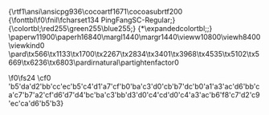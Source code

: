 {\rtf1\ansi\ansicpg936\cocoartf1671\cocoasubrtf200
{\fonttbl\f0\fnil\fcharset134 PingFangSC-Regular;}
{\colortbl;\red255\green255\blue255;}
{\*\expandedcolortbl;;}
\paperw11900\paperh16840\margl1440\margr1440\vieww10800\viewh8400\viewkind0
\pard\tx566\tx1133\tx1700\tx2267\tx2834\tx3401\tx3968\tx4535\tx5102\tx5669\tx6236\tx6803\pardirnatural\partightenfactor0

\f0\fs24 \cf0 \'b5\'da\'d2\'bb\'cc\'ec\'b5\'c4\'d1\'a7\'cf\'b0\'ba\'c3\'d0\'cb\'b7\'dc\'b0\'a1\'a3\'ac\'d6\'bb\'ca\'c7\'b7\'a2\'cf\'d6\'d7\'d4\'bc\'ba\'c3\'bb\'d3\'d0\'c4\'cd\'d0\'c4\'a3\'ac\'b6\'f8\'c7\'d2\'c9\'ec\'ca\'d6\'b5\'b3}